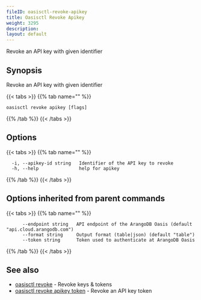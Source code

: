 ```yaml
---
fileID: oasisctl-revoke-apikey
title: Oasisctl Revoke Apikey
weight: 3295
description: 
layout: default
---
```

Revoke an API key with given identifier

## Synopsis

Revoke an API key with given identifier

{{< tabs >}}
{{% tab name="" %}}
```
oasisctl revoke apikey [flags]
```
{{% /tab %}}
{{< /tabs >}}

## Options

{{< tabs >}}
{{% tab name="" %}}
```
  -i, --apikey-id string   Identifier of the API key to revoke
  -h, --help               help for apikey
```
{{% /tab %}}
{{< /tabs >}}

## Options inherited from parent commands

{{< tabs >}}
{{% tab name="" %}}
```
      --endpoint string   API endpoint of the ArangoDB Oasis (default "api.cloud.arangodb.com")
      --format string     Output format (table|json) (default "table")
      --token string      Token used to authenticate at ArangoDB Oasis
```
{{% /tab %}}
{{< /tabs >}}

## See also

* [oasisctl revoke]()	 - Revoke keys & tokens
* [oasisctl revoke apikey token](oasisctl-revoke-apikey-token)	 - Revoke an API key token

